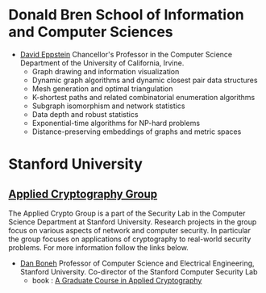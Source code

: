 # Donald Bren School of Information and Computer Sciences

* [David Eppstein](http://www.ics.uci.edu/~eppstein/)  Chancellor's Professor in the Computer Science Department of the University of California, Irvine.
    * Graph drawing and information visualization
    * Dynamic graph algorithms and dynamic closest pair data structures
    * Mesh generation and optimal triangulation
    * K-shortest paths and related combinatorial enumeration algorithms
    * Subgraph isomorphism and network statistics
    * Data depth and robust statistics
    * Exponential-time algorithms for NP-hard problems
    * Distance-preserving embeddings of graphs and metric spaces

# Stanford University

## [Applied Cryptography Group](https://crypto.stanford.edu/)

   The Applied Crypto Group is a part of the Security Lab in the Computer Science Department at Stanford University. Research projects in the group focus on various aspects of network and computer security. In particular the group focuses on applications of cryptography to real-world security problems. For more information follow the links below.

* [Dan Boneh](https://crypto.stanford.edu/~dabo/)  Professor of Computer Science and Electrical Engineering, Stanford University. 
Co-director of the Stanford Computer Security Lab
   * book : [A Graduate Course in Applied Cryptography](http://toc.cryptobook.us/)
